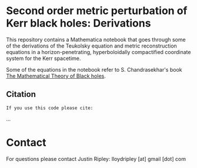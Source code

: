 # Second order metric perturbation of Kerr black holes: Derivations

This repository contains a Mathematica notebook that goes through some of
the derivations of the Teukolsky equation and metric reconstruction
equations in a horizon-penetrating, hyperboloidally compactified
coordinate system for the Kerr spacetime.

Some of the equations in the notebook refer to S. Chandrasekhar's
book [The Mathematical Theory of Black holes](https://books.google.com/books/about/The_Mathematical_Theory_of_Black_Holes.html?id=LBOVcrzFfhsC).

## Citation

	If you use this code please cite:	
...

# Contact

For questions please contact
Justin Ripley: lloydripley [at] gmail [dot] com
